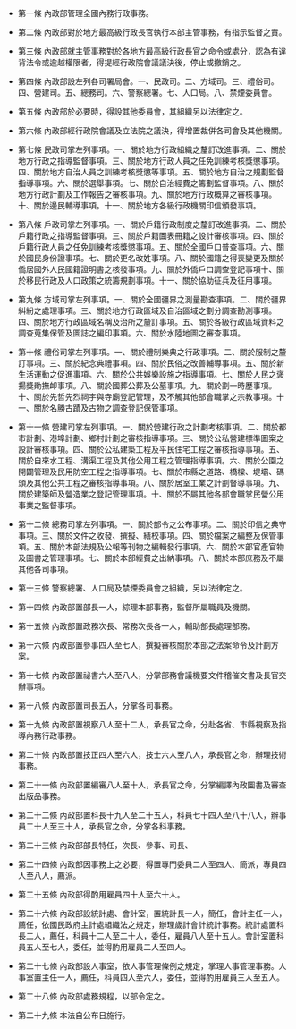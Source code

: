 * 第一條 內政部管理全國內務行政事務。

* 第二條 內政部對於地方最高級行政長官執行本部主管事務，有指示監督之責。

* 第三條 內政部就主管事務對於各地方最高級行政長官之命令或處分，認為有違背法令或逾越權限者，得提經行政院會議議決後，停止或撤銷之。

* 第四條 內政部設左列各司署局會。一、民政司。二、方域司。三、禮俗司。四、營建司。五、總務司。六、警察總署。七、人口局。八、禁煙委員會。

* 第五條 內政部於必要時，得設其他委員會，其組織另以法律定之。

* 第六條 內政部經行政院會議及立法院之議決，得增置裁併各司會及其他機關。

* 第七條 民政司掌左列事項。一、關於地方行政組織之釐訂改進事項。二、關於地方行政之指導監督事項。三、關於地方行政人員之任免訓練考核獎懲事項。四、關於地方自治人員之訓練考核獎懲等事項。五、關於地方自治之規劃監督指導事項。六、關於選舉事項。七、關於自治經費之籌劃監督事項。八、關於地方行政計劃及工作報告之審核事項。九、關於地方行政概算之審核事項。十、關於邊民輔導事項。十一、關於地方各級行政機關印信頒發事項。

* 第八條 戶政司掌左列事項。一、關於戶籍行政制度之釐訂改進事項。二、關於戶籍行政之指導監督事項。三、關於戶籍圖表冊籍之設計審核事項。四、關於戶籍行政人員之任免訓練考核獎懲事項。五、關於全國戶口普查事項。六、關於國民身份證事項。七、關於更名改姓事項。八、關於國籍之得喪變更及關於僑居國外人民國籍證明書之核發事項。九、關於外僑戶口調查登記事項十、關於移民行政及人口政策之統籌規劃事項。十一、關於協助征兵及征用事項。

* 第九條 方域司掌左列事項。一、關於全國疆界之測量勘查事項。二、關於疆界糾紛之處理事項。三、關於地方行政區域及自治區域之劃分調查勘測事項。四、關於地方行政區域名稱及治所之釐訂事項。五、關於各級行政區域資料之調查蒐集保管及圖誌之編印事項。六、關於水陸地圖之審查事項。

* 第十條 禮俗司掌左列事項。一、關於禮制樂典之行政事項。二、關於服制之釐訂事項。三、關於紀念典禮事項。四、關於民俗之改善輔導事項。五、關於新生活運動之促進事項。六、關於公共娛樂設施之指導事項。七、關於人民之褒揚獎勛撫卹事項。八、關於國葬公葬及公墓事項。九、關於劃一時歷事項。十、關於先哲先烈祠宇與寺廟登記管理，及不觸其他部會職掌之宗教事項。十一、關於名勝古蹟及古物之調查登記保管事項。

* 第十一條 營建司掌左列事項。一、關於營建行政之計劃考核事項。二、關於都市計劃、港埠計劃、鄉村計劃之審核指導事項。三、關於公私營建標準圖案之設計審核事項。四、關於公私建築工程及平民住宅工程之審核指導事項。五、關於自來水工程、溝渠工程及其他公用工程之管理指導事項。六、關於公園之開闢管理及民用防空工程之指導事項。七、關於市縣之道路、橋樑、堤壩、碼頭及其他公共工程之審核指導事項。八、關於居室工業之計劃督導事項。九、關於建築師及營造業之登記管理事項。十、關於不屬其他各部會職掌民營公用事業之監督事項。

* 第十二條 總務司掌左列事項。一、關於部令之公布事項。二、關於印信之典守事項。三、關於文件之收發、撰擬、繕校事項。四、關於檔案之編整及保管事項。五、關於本部法規及公報等刊物之編輯發行事項。六、關於本部官產官物及圖書之管理事項。七、關於本部經費之出納事項。八、關於本部庶務及不屬其他各司事項。

* 第十三條 警察總署、人口局及禁煙委員會之組織，另以法律定之。

* 第十四條 內政部置部長一人，綜理本部事務，監督所屬職員及機關。

* 第十五條 內政部置政務次長、常務次長各一人，輔助部長處理部務。

* 第十六條 內政部置參事四人至七人，撰擬審核關於本部之法案命令及計劃方案。

* 第十七條 內政部置祕書六人至八人，分掌部務會議機要文件稽催文書及長官交辦事項。

* 第十八條 內政部置司長五人，分掌各司事務。

* 第十九條 內政部置視察八人至十二人，承長官之命，分赴各省、市縣視察及指導內務行政事務。

* 第二十條 內政部置技正四人至六人，技士六人至八人，承長官之命，辦理技術事務。

* 第二十一條 內政部置編審八人至十人，承長官之命，分掌編譯內政圖書及審查出版品事務。

* 第二十二條 內政部置科長十九人至二十五人，科員七十四人至八十八人，辦事員二十人至三十人，承長官之命，分掌各科事務。

* 第二十三條 內政部部長特任，次長、參事、司長、

* 第二十四條 內政部因事務上之必要，得置專門委員二人至四人、簡派，專員四人至八人，薦派。

* 第二十五條 內政部得酌用雇員四十人至六十人。

* 第二十六條 內政部設統計處、會計室，置統計長一人，簡任，會計主任一人，薦任，依國民政府主計處組織法之規定，辦理歲計會計統計事務。統計處置科長二人，薦任，科員十二人至二十人，委任，雇員八人至十五人。會計室置科員五人至七人，委任，並得酌用雇員二人至四人。

* 第二十七條 內政部設人事室，依人事管理條例之規定，掌理人事管理事務。人事室置主任一人，薦任，科員四人至六人，委任，並得酌用雇員三人至五人。

* 第二十八條 內政部處務規程，以部令定之。

* 第二十九條 本法自公布日施行。

